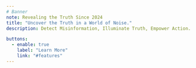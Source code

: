 ```yaml
---
# Banner
note: Revealing the Truth Since 2024
title: "Uncover the Truth in a World of Noise."
description: Detect Misinformation, Illuminate Truth, Empower Action.

buttons:
  - enable: true
    label: "Learn More"
    link: "#features"
---
```

